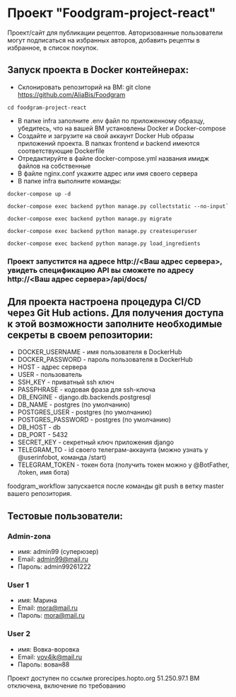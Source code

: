 # Проект "Foodgram-project-react"
Проект/сайт для публикации рецептов. Авторизованные пользователи могут подписаться на избранных авторов, добавить рецепты в избранное, в список покупок.

## Запуск проекта в Docker контейнерах:
* Склонировать репозиторий на ВМ:
git clone https://github.com/AliaBis/Foodgram
```
cd foodgram-project-react
```
* В папке infra заполните .env файл по приложенному образцу, убедитесь, что на вашей ВМ установлены Docker и Docker-compose
* Создайте и загрузите на свой аккаунт Docker Hub образы приложений проекта. В папках frontend и backend имеются соответствующие Dockerfile
* Отредактируйте в файле docker-compose.yml названия имидж файлов на собственные
* В файле nginx.conf укажите адрес или имя своего сервера
* В папке infra выполните команды:
```
docker-compose up -d
```
```
docker-compose exec backend python manage.py collectstatic --no-input`
```


```
docker-compose exec backend python manage.py migrate
```
```
docker-compose exec backend python manage.py createsuperuser
```

```
docker-compose exec backend python manage.py load_ingredients
```

### Проект запустится на адресе http://<Ваш адрес сервера>, увидеть спецификацию API вы сможете по адресу http://<Ваш адрес сервера>/api/docs/

## Для проекта настроена процедура CI/CD через Git Hub actions. Для получения доступа к этой возможности заполните необходимые секреты в своем репозитории:

* DOCKER_USERNAME - имя пользователя в DockerHub
* DOCKER_PASSWORD - пароль пользователя в DockerHub
* HOST - адрес сервера
* USER - пользователь
* SSH_KEY - приватный ssh ключ
* PASSPHRASE - кодовая фраза для ssh-ключа
* DB_ENGINE - django.db.backends.postgresql
* DB_NAME - postgres (по умолчанию)
* POSTGRES_USER - postgres (по умолчанию)
* POSTGRES_PASSWORD - postgres (по умолчанию)
* DB_HOST - db
* DB_PORT - 5432
* SECRET_KEY - секретный ключ приложения django
* TELEGRAM_TO - id своего телеграм-аккаунта (можно узнать у @userinfobot, команда /start)
* TELEGRAM_TOKEN - токен бота (получить токен можно у @BotFather, /token, имя бота)

foodgram_workflow запускается после команды git push в ветку master вашего репозитория.

## Тестовые пользователи:
### Admin-zona
* имя: admin99 (суперюзер)
* Email: admin99@mail.ru
* Пароль: admin99261222

### User 1
* имя: Марина
* Email: mora@mail.ru
* Пароль: mora@mail.ru

### User 2
* имя: Вовка-воровка
* Email: vov4ik@mail.ru
* Пароль: вован88

Проект доступен по ссылке prorecipes.hopto.org  51.250.97.1
BM отключена, включение по требованию
